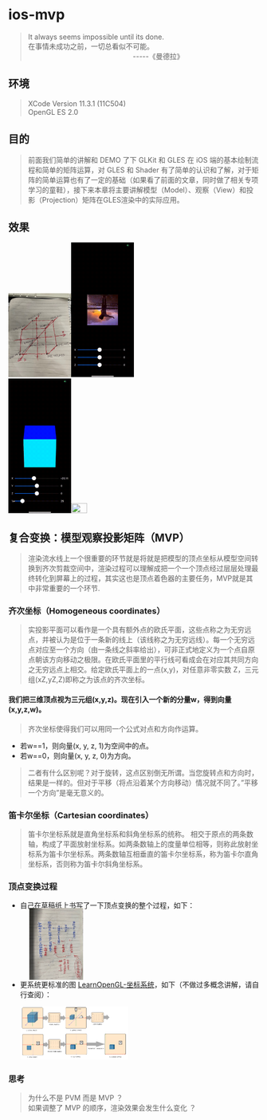 # ios-mvp

>It always seems impossible until its done.<br>
在事情未成功之前，一切总看似不可能。<br>
　　　　　　　　　　　　　　　-----《曼德拉》

## 环境

>XCode Version 11.3.1 (11C504)<br>
OpenGL ES 2.0<br>

## 目的

>前面我们简单的讲解和 DEMO 了下 GLKit 和 GLES 在 iOS 端的基本绘制流程和简单的矩阵运算，对 GLES 和 Shader 有了简单的认识和了解，对于矩阵的简单运算也有了一定的基础（如果看了前面的文章，同时做了相关专项学习的童鞋），接下来本章将主要讲解模型（Model）、观察（View）和投影（Projection）矩阵在GLES渲染中的实际应用。

## 效果

<img src="../res/cube.jpeg" width="25%" height="25%"><img src="../res/image.gif" width="25%" height="25%"><br>
<img src="../res/colorcube.gif" width="25%" height="25%"><img src="../res/imgecube.gif" width="25%" height="25%">

## 复合变换：模型观察投影矩阵（MVP）

>渲染流水线上一个很重要的环节就是将就是把模型的顶点坐标从模型空间转换到齐次剪裁空间中，渲染过程可以理解成把一个一个顶点经过层层处理最终转化到屏幕上的过程，其实这也是顶点着色器的主要任务，MVP就是其中非常重要的一个环节.

### 齐次坐标（Homogeneous coordinates）
>实投影平面可以看作是一个具有额外点的欧氏平面，这些点称之为无穷远点，并被认为是位于一条新的线上（该线称之为无穷远线）。每一个无穷远点对应至一个方向（由一条线之斜率给出），可非正式地定义为一个点自原点朝该方向移动之极限。在欧氏平面里的平行线可看成会在对应其共同方向之无穷远点上相交。给定欧氏平面上的一点(x,y)，对任意非零实数 Z，三元组(xZ,yZ,Z)即称之为该点的齐次坐标。

#### 我们把三维顶点视为三元组(x,y,z)。现在引入一个新的分量w，得到向量(x,y,z,w)。
>齐次坐标使得我们可以用同一个公式对点和方向作运算。

- 若w==1，则向量(x, y, z, 1)为空间中的点。
- 若w==0，则向量(x, y, z, 0)为方向。

> 二者有什么区别呢？对于旋转，这点区别倒无所谓。当您旋转点和方向时，结果是一样的。但对于平移（将点沿着某个方向移动）情况就不同了。”平移一个方向”是毫无意义的。

### 笛卡尔坐标（Cartesian coordinates）
>笛卡尔坐标系就是直角坐标系和斜角坐标系的统称。 相交于原点的两条数轴，构成了平面放射坐标系。如两条数轴上的度量单位相等，则称此放射坐标系为笛卡尔坐标系。两条数轴互相垂直的笛卡尔坐标系，称为笛卡尔直角坐标系，否则称为笛卡尔斜角坐标系。

### 顶点变换过程

- 自己在草稿纸上书写了一下顶点变换的整个过程，如下：

    <img src="../res/v-des.jpeg" width="30%" height="30%" style="transform:rotate(90deg)">

- 更系统更标准的图 [LearnOpenGL-坐标系统](https://learnopengl-cn.readthedocs.io/zh/latest/01%20Getting%20started/08%20Coordinate%20Systems/)，如下（不做过多概念讲解，请自行查阅）：

    <img src="../res/coordinate_systems.png" width="45%" height="45%">

### 思考
>为什么不是 PVM 而是 MVP ？<br>
>如果调整了 MVP 的顺序，渲染效果会发生什么变化 ？

## 
